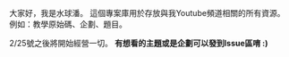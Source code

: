 大家好，我是水球潘。
這個專案庫用於存放與我Youtube頻道相關的所有資源。
例如：教學原始碼、企劃、題目。

2/25號之後將開始經營一切。
**有想看的主題或是企劃可以發到Issue區唷 :)**





